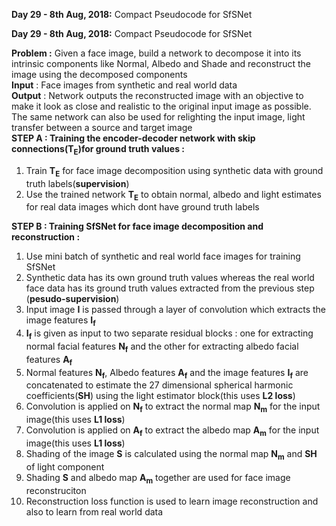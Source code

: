 **Day 29 - 8th Aug, 2018:** Compact Pseudocode for SfSNet  

**Day 29 - 8th Aug, 2018:** Compact Pseudocode for SfSNet  

**Problem :** Given a face image, build a network to decompose it into its intrinsic components like Normal, Albedo and Shade and reconstruct the image using the decomposed components  
**Input** : Face images from synthetic and real world data    
**Output** : Network outputs the reconstructed image with an objective to make it look as close and realistic to the original input image as possible. The same network can also be used for relighting the input image, light transfer between a source and target image    
**STEP A : Training the encoder-decoder network with skip connections(**T<sub>E</sub>**)for ground truth values  :**  
1. Train **T<sub>E</sub>** for face image decomposition using synthetic data with ground truth labels(**supervision**)  
2. Use the trained network **T<sub>E</sub>** to obtain normal, albedo and light estimates for real data images which dont have ground truth labels    

**STEP B : Training SfSNet for face image decomposition and reconstruction :**   
1. Use mini batch of synthetic and real world face images for training SfSNet    
2. Synthetic data has its own ground truth values whereas the real world face data has its ground truth values extracted from the previous step (**pesudo-supervision**)  
3. Input image **I** is passed through a layer of convolution which extracts the image features **I<sub>f</sub>**    
4. **I<sub>f</sub>** is given as input to two separate residual blocks : one for extracting normal facial features  **N<sub>f</sub>** and the other for extracting albedo facial features  **A<sub>f</sub>**    
5.  Normal features **N<sub>f</sub>**, Albedo features **A<sub>f</sub>** and the image features **I<sub>f</sub>** are concatenated to estimate the 27 dimensional spherical harmonic coefficients(**SH**) using the light estimator block(this uses **L2 loss**)  
6.  Convolution is applied on **N<sub>f</sub>** to extract the normal map **N<sub>m</sub>** for the input image(this uses **L1 loss**)  
7.  Convolution is applied on **A<sub>f</sub>** to extract the albedo map **A<sub>m</sub>** for the input image(this uses **L1 loss**)  
8.  Shading of the image **S** is calculated using the normal map **N<sub>m</sub>** and **SH** of light component    
9.  Shading **S** and albedo map **A<sub>m</sub>** together are used for face image reconstruciton    
10.  Reconstruction loss function is used to learn image reconstruction and also to learn from real world data  

